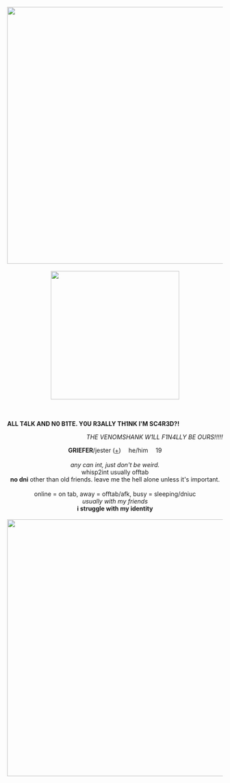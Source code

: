 <p align="center">
  <img src="https://64.media.tumblr.com/62c2542cf419fc3ee4bb67984ce95f68/45011309d13ad8d6-60/s2048x3072/bf9a51882ef2af70f1bba74a074791a74c07721b.pnj" width="600px">
  <br><br> <img src="https://i.postimg.cc/TPmk9G08/ggggggg-Photoroom.png" width="300px">
</p>
<p align="left">
  <br><br> <b>ALL T4LK AND N0 B1TE. Y0U R3ALLY TH1NK I'M SC4R3D?!</b>
  </p>
<p align="right">
  <i>THE VENOMSHANK W1LL F1N4LLY BE OURS!!!!!</i>
</p>
<p align="center">
  <b>GRIEFER</b>/jester (<a href="https://pronouns.cc/@GRIefER">+</a>) <img src="https://64.media.tumblr.com/354c37e5e4c247717f407c006163cd7f/da7239375d11dd69-26/s75x75_c1/2365a1f16a78361ab68ffb2db919152bca3cac10.gifv" width="10px"> he/him <img src="https://64.media.tumblr.com/354c37e5e4c247717f407c006163cd7f/da7239375d11dd69-26/s75x75_c1/2365a1f16a78361ab68ffb2db919152bca3cac10.gifv" width="10px"> 19
  <br><br>
<i>any can int, just don't be weird.</i>
<br>whisp2int usually offtab
<br><b>no dni</b> other than old friends. leave me the hell alone unless it's important.
<br><br>
online = on tab, away = offtab/afk, busy = sleeping/dniuc
<br> <i>usually with my friends</i>
<br> <b>i struggle with my identity</b>
<br>
<br> <img src="https://64.media.tumblr.com/5e156250fe6bc5999b5f6a46d90df41e/45011309d13ad8d6-fc/s2048x3072/1142404b8a5bfdd1b2097d9dc64290fe04e7c9d2.pnj" width="600px">
</p>
